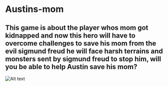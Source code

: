 # Austins-mom
## This game is about the player whos mom got kidnapped and now this hero will have to overcome challenges to save his mom from the evil sigmund freud he will face harsh terrains and monsters sent by sigmund freud to stop him, will you be able to help Austin save his mom? 
 ![Alt text](file:///C:/Users/JoelAlexisLalaPlaza/Downloads/IMG_7656.jpeg)
